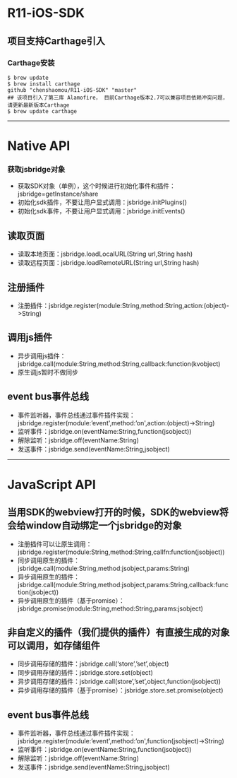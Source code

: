 # R11-iOS-SDK
## 项目支持Carthage引入
### Carthage安装

```SHELL
$ brew update
$ brew install carthage
github "chenshaomou/R11-iOS-SDK" "master"
## 该项目引入了第三库 Alamofire， 目前Carthage版本2.7可以兼容项目依赖冲突问题，请更新最新版本Carthage
$ brew update carthage
```

***

# Native API
### 获取jsbridge对象
+ 获取SDK对象（单例），这个时候进行初始化事件和插件：jsbridge=getInstance/share
+ 初始化sdk插件，不要让用户显式调用：jsbridge.initPlugins()
+ 初始化sdk事件，不要让用户显式调用：jsbridge.initEvents()

## 读取页面
+ 读取本地页面：jsbridge.loadLocalURL(String url,String hash)
+ 读取远程页面：jsbridge.loadRemoteURL(String url,String hash)

## 注册插件
+ 注册插件：jsbridge.register(module:String,method:String,action:(object)->String)

## 调用js插件
- 异步调用js插件：jsbridge.call(module:String,method:String,callback:function(kvobject)
- 原生调js暂时不做同步

## event bus事件总线
- 事件监听器，事件总线通过事件插件实现：jsbridge.register(module:’event',method:’on',action:(object)->String)
- 监听事件：jsbridge.on(eventName:String,function(jsobject))
- 解除监听：jsbridge.off(eventName:String)
- 发送事件：jsbridge.send(eventName:String,jsobject)

***

# JavaScript API
## 当用SDK的webview打开的时候，SDK的webview将会给window自动绑定一个jsbridge的对象
+ 注册插件可以让原生调用：jsbridge.register(module:String,method:String,callfn:function(jsobject))
+ 同步调用原生的插件：jsbridge.call(module:String,method:jsobject,params:String)
+ 异步调用原生的插件：jsbridge.call(module:String,method:jsobject,params:String,callback:function(jsobject))
+ 异步调用原生的插件（基于promise）：jsbridge.promise(module:String,method:String,params:jsobject)

## 非自定义的插件（我们提供的插件）有直接生成的对象可以调用，如存储组件
- 同步调用存储的插件：jsbridge.call(‘store’,’set’,object)
- 同步调用存储的插件：jsbridge.store.set(object)
- 异步调用存储的插件：jsbridge.call(store’,’set’,object,function(jsobject))
- 异步调用存储的插件（基于promise）：jsbridge.store.set.promise(object)

## event bus事件总线
- 事件监听器，事件总线通过事件插件实现：jsbridge.register(module:’event',method:’on',function(jsobject)->String)
- 监听事件：jsbridge.on(eventName:String,function(jsobject))
- 解除监听：jsbridge.off(eventName:String)
- 发送事件：jsbridge.send(eventName:String,jsobject)
